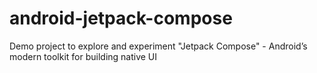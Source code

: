 # android-jetpack-compose
Demo project to explore and experiment "Jetpack Compose" - Android’s modern toolkit for building native UI
